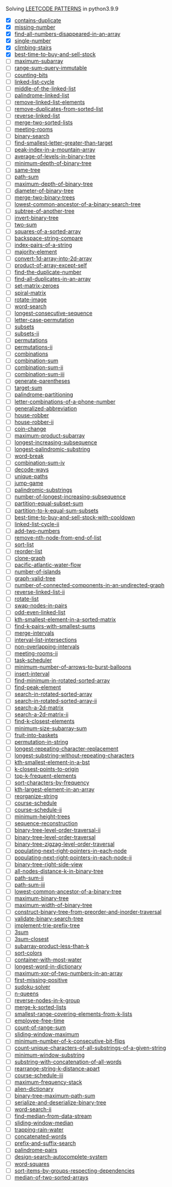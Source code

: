 Solving [LEETCODE PATTERNS](https://seanprashad.com/leetcode-patterns/) in python3.9.9

- [x] [contains-duplicate](https://leetcode.com/problems/contains-duplicate/)
- [x] [missing-number](https://leetcode.com/problems/missing-number/)
- [x] [find-all-numbers-disappeared-in-an-array](https://leetcode.com/problems/find-all-numbers-disappeared-in-an-array/)
- [x] [single-number](https://leetcode.com/problems/single-number/)
- [x] [climbing-stairs](https://leetcode.com/problems/climbing-stairs/)
- [x] [best-time-to-buy-and-sell-stock](https://leetcode.com/problems/best-time-to-buy-and-sell-stock/)
- [ ] [maximum-subarray](https://leetcode.com/problems/maximum-subarray/)
- [ ] [range-sum-query-immutable](https://leetcode.com/problems/range-sum-query-immutable/)
- [ ] [counting-bits](https://leetcode.com/problems/counting-bits/)
- [ ] [linked-list-cycle](https://leetcode.com/problems/linked-list-cycle/)
- [ ] [middle-of-the-linked-list](https://leetcode.com/problems/middle-of-the-linked-list/)
- [ ] [palindrome-linked-list](https://leetcode.com/problems/palindrome-linked-list/)
- [ ] [remove-linked-list-elements](https://leetcode.com/problems/remove-linked-list-elements/)
- [ ] [remove-duplicates-from-sorted-list](https://leetcode.com/problems/remove-duplicates-from-sorted-list/)
- [ ] [reverse-linked-list](https://leetcode.com/problems/reverse-linked-list/)
- [ ] [merge-two-sorted-lists](https://leetcode.com/problems/merge-two-sorted-lists/)
- [ ] [meeting-rooms](https://leetcode.com/problems/meeting-rooms/)
- [ ] [binary-search](https://leetcode.com/problems/binary-search/)
- [ ] [find-smallest-letter-greater-than-target](https://leetcode.com/problems/find-smallest-letter-greater-than-target/)
- [ ] [peak-index-in-a-mountain-array](https://leetcode.com/problems/peak-index-in-a-mountain-array/)
- [ ] [average-of-levels-in-binary-tree](https://leetcode.com/problems/average-of-levels-in-binary-tree/)
- [ ] [minimum-depth-of-binary-tree](https://leetcode.com/problems/minimum-depth-of-binary-tree/)
- [ ] [same-tree](https://leetcode.com/problems/same-tree/)
- [ ] [path-sum](https://leetcode.com/problems/path-sum/)
- [ ] [maximum-depth-of-binary-tree](https://leetcode.com/problems/maximum-depth-of-binary-tree/)
- [ ] [diameter-of-binary-tree](https://leetcode.com/problems/diameter-of-binary-tree/)
- [ ] [merge-two-binary-trees](https://leetcode.com/problems/merge-two-binary-trees/)
- [ ] [lowest-common-ancestor-of-a-binary-search-tree](https://leetcode.com/problems/lowest-common-ancestor-of-a-binary-search-tree/)
- [ ] [subtree-of-another-tree](https://leetcode.com/problems/subtree-of-another-tree/)
- [ ] [invert-binary-tree](https://leetcode.com/problems/invert-binary-tree/)
- [ ] [two-sum](https://leetcode.com/problems/two-sum/)
- [ ] [squares-of-a-sorted-array](https://leetcode.com/problems/squares-of-a-sorted-array/)
- [ ] [backspace-string-compare](https://leetcode.com/problems/backspace-string-compare/)
- [ ] [index-pairs-of-a-string](https://leetcode.com/problems/index-pairs-of-a-string/)
- [ ] [majority-element](https://leetcode.com/problems/majority-element/)
- [ ] [convert-1d-array-into-2d-array](https://leetcode.com/problems/convert-1d-array-into-2d-array/)
- [ ] [product-of-array-except-self](https://leetcode.com/problems/product-of-array-except-self/)
- [ ] [find-the-duplicate-number](https://leetcode.com/problems/find-the-duplicate-number/)
- [ ] [find-all-duplicates-in-an-array](https://leetcode.com/problems/find-all-duplicates-in-an-array/)
- [ ] [set-matrix-zeroes](https://leetcode.com/problems/set-matrix-zeroes/)
- [ ] [spiral-matrix](https://leetcode.com/problems/spiral-matrix/)
- [ ] [rotate-image](https://leetcode.com/problems/rotate-image/)
- [ ] [word-search](https://leetcode.com/problems/word-search/)
- [ ] [longest-consecutive-sequence](https://leetcode.com/problems/longest-consecutive-sequence/)
- [ ] [letter-case-permutation](https://leetcode.com/problems/letter-case-permutation/)
- [ ] [subsets](https://leetcode.com/problems/subsets/)
- [ ] [subsets-ii](https://leetcode.com/problems/subsets-ii/)
- [ ] [permutations](https://leetcode.com/problems/permutations/)
- [ ] [permutations-ii](https://leetcode.com/problems/permutations-ii/)
- [ ] [combinations](https://leetcode.com/problems/combinations/)
- [ ] [combination-sum](https://leetcode.com/problems/combination-sum/)
- [ ] [combination-sum-ii](https://leetcode.com/problems/combination-sum-ii/)
- [ ] [combination-sum-iii](https://leetcode.com/problems/combination-sum-iii/)
- [ ] [generate-parentheses](https://leetcode.com/problems/generate-parentheses/)
- [ ] [target-sum](https://leetcode.com/problems/target-sum/)
- [ ] [palindrome-partitioning](https://leetcode.com/problems/palindrome-partitioning/)
- [ ] [letter-combinations-of-a-phone-number](https://leetcode.com/problems/letter-combinations-of-a-phone-number/)
- [ ] [generalized-abbreviation](https://leetcode.com/problems/generalized-abbreviation/)
- [ ] [house-robber](https://leetcode.com/problems/house-robber/)
- [ ] [house-robber-ii](https://leetcode.com/problems/house-robber-ii/)
- [ ] [coin-change](https://leetcode.com/problems/coin-change/)
- [ ] [maximum-product-subarray](https://leetcode.com/problems/maximum-product-subarray/)
- [ ] [longest-increasing-subsequence](https://leetcode.com/problems/longest-increasing-subsequence/)
- [ ] [longest-palindromic-substring](https://leetcode.com/problems/longest-palindromic-substring/)
- [ ] [word-break](https://leetcode.com/problems/word-break/)
- [ ] [combination-sum-iv](https://leetcode.com/problems/combination-sum-iv/)
- [ ] [decode-ways](https://leetcode.com/problems/decode-ways/)
- [ ] [unique-paths](https://leetcode.com/problems/unique-paths/)
- [ ] [jump-game](https://leetcode.com/problems/jump-game/)
- [ ] [palindromic-substrings](https://leetcode.com/problems/palindromic-substrings/)
- [ ] [number-of-longest-increasing-subsequence](https://leetcode.com/problems/number-of-longest-increasing-subsequence/)
- [ ] [partition-equal-subset-sum](https://leetcode.com/problems/partition-equal-subset-sum/)
- [ ] [partition-to-k-equal-sum-subsets](https://leetcode.com/problems/partition-to-k-equal-sum-subsets/)
- [ ] [best-time-to-buy-and-sell-stock-with-cooldown](https://leetcode.com/problems/best-time-to-buy-and-sell-stock-with-cooldown/)
- [ ] [linked-list-cycle-ii](https://leetcode.com/problems/linked-list-cycle-ii/)
- [ ] [add-two-numbers](https://leetcode.com/problems/add-two-numbers/)
- [ ] [remove-nth-node-from-end-of-list](https://leetcode.com/problems/remove-nth-node-from-end-of-list/)
- [ ] [sort-list](https://leetcode.com/problems/sort-list/)
- [ ] [reorder-list](https://leetcode.com/problems/reorder-list/)
- [ ] [clone-graph](https://leetcode.com/problems/clone-graph/)
- [ ] [pacific-atlantic-water-flow](https://leetcode.com/problems/pacific-atlantic-water-flow/)
- [ ] [number-of-islands](https://leetcode.com/problems/number-of-islands/)
- [ ] [graph-valid-tree](https://leetcode.com/problems/graph-valid-tree/)
- [ ] [number-of-connected-components-in-an-undirected-graph](https://leetcode.com/problems/number-of-connected-components-in-an-undirected-graph/)
- [ ] [reverse-linked-list-ii](https://leetcode.com/problems/reverse-linked-list-ii/)
- [ ] [rotate-list](https://leetcode.com/problems/rotate-list/)
- [ ] [swap-nodes-in-pairs](https://leetcode.com/problems/swap-nodes-in-pairs/)
- [ ] [odd-even-linked-list](https://leetcode.com/problems/odd-even-linked-list/)
- [ ] [kth-smallest-element-in-a-sorted-matrix](https://leetcode.com/problems/kth-smallest-element-in-a-sorted-matrix/)
- [ ] [find-k-pairs-with-smallest-sums](https://leetcode.com/problems/find-k-pairs-with-smallest-sums/)
- [ ] [merge-intervals](https://leetcode.com/problems/merge-intervals/)
- [ ] [interval-list-intersections](https://leetcode.com/problems/interval-list-intersections/)
- [ ] [non-overlapping-intervals](https://leetcode.com/problems/non-overlapping-intervals/)
- [ ] [meeting-rooms-ii](https://leetcode.com/problems/meeting-rooms-ii/)
- [ ] [task-scheduler](https://leetcode.com/problems/task-scheduler/)
- [ ] [minimum-number-of-arrows-to-burst-balloons](https://leetcode.com/problems/minimum-number-of-arrows-to-burst-balloons/)
- [ ] [insert-interval](https://leetcode.com/problems/insert-interval/)
- [ ] [find-minimum-in-rotated-sorted-array](https://leetcode.com/problems/find-minimum-in-rotated-sorted-array/)
- [ ] [find-peak-element](https://leetcode.com/problems/find-peak-element/)
- [ ] [search-in-rotated-sorted-array](https://leetcode.com/problems/search-in-rotated-sorted-array/)
- [ ] [search-in-rotated-sorted-array-ii](https://leetcode.com/problems/search-in-rotated-sorted-array-ii/)
- [ ] [search-a-2d-matrix](https://leetcode.com/problems/search-a-2d-matrix/)
- [ ] [search-a-2d-matrix-ii](https://leetcode.com/problems/search-a-2d-matrix-ii/)
- [ ] [find-k-closest-elements](https://leetcode.com/problems/find-k-closest-elements/)
- [ ] [minimum-size-subarray-sum](https://leetcode.com/problems/minimum-size-subarray-sum/)
- [ ] [fruit-into-baskets](https://leetcode.com/problems/fruit-into-baskets/)
- [ ] [permutation-in-string](https://leetcode.com/problems/permutation-in-string/)
- [ ] [longest-repeating-character-replacement](https://leetcode.com/problems/longest-repeating-character-replacement/)
- [ ] [longest-substring-without-repeating-characters](https://leetcode.com/problems/longest-substring-without-repeating-characters/)
- [ ] [kth-smallest-element-in-a-bst](https://leetcode.com/problems/kth-smallest-element-in-a-bst/)
- [ ] [k-closest-points-to-origin](https://leetcode.com/problems/k-closest-points-to-origin/)
- [ ] [top-k-frequent-elements](https://leetcode.com/problems/top-k-frequent-elements/)
- [ ] [sort-characters-by-frequency](https://leetcode.com/problems/sort-characters-by-frequency/)
- [ ] [kth-largest-element-in-an-array](https://leetcode.com/problems/kth-largest-element-in-an-array/)
- [ ] [reorganize-string](https://leetcode.com/problems/reorganize-string/)
- [ ] [course-schedule](https://leetcode.com/problems/course-schedule/)
- [ ] [course-schedule-ii](https://leetcode.com/problems/course-schedule-ii/)
- [ ] [minimum-height-trees](https://leetcode.com/problems/minimum-height-trees/)
- [ ] [sequence-reconstruction](https://leetcode.com/problems/sequence-reconstruction/)
- [ ] [binary-tree-level-order-traversal-ii](https://leetcode.com/problems/binary-tree-level-order-traversal-ii/)
- [ ] [binary-tree-level-order-traversal](https://leetcode.com/problems/binary-tree-level-order-traversal/)
- [ ] [binary-tree-zigzag-level-order-traversal](https://leetcode.com/problems/binary-tree-zigzag-level-order-traversal/)
- [ ] [populating-next-right-pointers-in-each-node](https://leetcode.com/problems/populating-next-right-pointers-in-each-node/)
- [ ] [populating-next-right-pointers-in-each-node-ii](https://leetcode.com/problems/populating-next-right-pointers-in-each-node-ii/)
- [ ] [binary-tree-right-side-view](https://leetcode.com/problems/binary-tree-right-side-view/)
- [ ] [all-nodes-distance-k-in-binary-tree](https://leetcode.com/problems/all-nodes-distance-k-in-binary-tree/)
- [ ] [path-sum-ii](https://leetcode.com/problems/path-sum-ii/)
- [ ] [path-sum-iii](https://leetcode.com/problems/path-sum-iii/)
- [ ] [lowest-common-ancestor-of-a-binary-tree](https://leetcode.com/problems/lowest-common-ancestor-of-a-binary-tree/)
- [ ] [maximum-binary-tree](https://leetcode.com/problems/maximum-binary-tree/)
- [ ] [maximum-width-of-binary-tree](https://leetcode.com/problems/maximum-width-of-binary-tree/)
- [ ] [construct-binary-tree-from-preorder-and-inorder-traversal](https://leetcode.com/problems/construct-binary-tree-from-preorder-and-inorder-traversal/)
- [ ] [validate-binary-search-tree](https://leetcode.com/problems/validate-binary-search-tree/)
- [ ] [implement-trie-prefix-tree](https://leetcode.com/problems/implement-trie-prefix-tree/)
- [ ] [3sum](https://leetcode.com/problems/3sum/)
- [ ] [3sum-closest](https://leetcode.com/problems/3sum-closest/)
- [ ] [subarray-product-less-than-k](https://leetcode.com/problems/subarray-product-less-than-k/)
- [ ] [sort-colors](https://leetcode.com/problems/sort-colors/)
- [ ] [container-with-most-water](https://leetcode.com/problems/container-with-most-water/)
- [ ] [longest-word-in-dictionary](https://leetcode.com/problems/longest-word-in-dictionary/)
- [ ] [maximum-xor-of-two-numbers-in-an-array](https://leetcode.com/problems/maximum-xor-of-two-numbers-in-an-array/)
- [ ] [first-missing-positive](https://leetcode.com/problems/first-missing-positive/)
- [ ] [sudoku-solver](https://leetcode.com/problems/sudoku-solver/)
- [ ] [n-queens](https://leetcode.com/problems/n-queens/)
- [ ] [reverse-nodes-in-k-group](https://leetcode.com/problems/reverse-nodes-in-k-group/)
- [ ] [merge-k-sorted-lists](https://leetcode.com/problems/merge-k-sorted-lists/)
- [ ] [smallest-range-covering-elements-from-k-lists](https://leetcode.com/problems/smallest-range-covering-elements-from-k-lists/)
- [ ] [employee-free-time](https://leetcode.com/problems/employee-free-time/)
- [ ] [count-of-range-sum](https://leetcode.com/problems/count-of-range-sum/)
- [ ] [sliding-window-maximum](https://leetcode.com/problems/sliding-window-maximum/)
- [ ] [minimum-number-of-k-consecutive-bit-flips](https://leetcode.com/problems/minimum-number-of-k-consecutive-bit-flips/)
- [ ] [count-unique-characters-of-all-substrings-of-a-given-string](https://leetcode.com/problems/)
- [ ] [minimum-window-substring](https://leetcode.com/problems/minimum-window-substring/)
- [ ] [substring-with-concatenation-of-all-words](https://leetcode.com/problems/substring-with-concatenation-of-all-words/)
- [ ] [rearrange-string-k-distance-apart](https://leetcode.com/problems/rearrange-string-k-distance-apart/)
- [ ] [course-schedule-iii](https://leetcode.com/problems/course-schedule-iii/)
- [ ] [maximum-frequency-stack](https://leetcode.com/problems/maximum-frequency-stack/)
- [ ] [alien-dictionary](https://leetcode.com/problems/alien-dictionary/)
- [ ] [binary-tree-maximum-path-sum](https://leetcode.com/problems/binary-tree-maximum-path-sum/)
- [ ] [serialize-and-deserialize-binary-tree](https://leetcode.com/problems/serialize-and-deserialize-binary-tree/)
- [ ] [word-search-ii](https://leetcode.com/problems/word-search-ii/)
- [ ] [find-median-from-data-stream](https://leetcode.com/problems/find-median-from-data-stream/)
- [ ] [sliding-window-median](https://leetcode.com/problems/sliding-window-median/)
- [ ] [trapping-rain-water](https://leetcode.com/problems/trapping-rain-water/)
- [ ] [concatenated-words](https://leetcode.com/problems/concatenated-words/)
- [ ] [prefix-and-suffix-search](https://leetcode.com/problems/prefix-and-suffix-search/)
- [ ] [palindrome-pairs](https://leetcode.com/problems/palindrome-pairs/)
- [ ] [design-search-autocomplete-system](https://leetcode.com/problems/design-search-autocomplete-system/)
- [ ] [word-squares](https://leetcode.com/problems/word-squares/)
- [ ] [sort-items-by-groups-respecting-dependencies](https://leetcode.com/problems/sort-items-by-groups-respecting-dependencies/)
- [ ] [median-of-two-sorted-arrays](https://leetcode.com/problems/median-of-two-sorted-arrays/)
